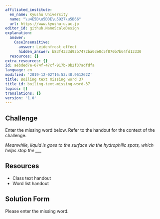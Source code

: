 ```yaml
---
affiliated_institute:
  en_name: Kyushu University
  name: "\u4E5D\u5DDE\u5927\u5B66"
  url: https://www.kyushu-u.ac.jp
editor_id: github.NanoScaleDesign
explanation:
  answer:
    CaseInsensitive:
      answer: Leidenfrost effect
      hidden_answer: b83f4333d92b7472ba03e0c5f870b7b64fd13330
  resources: {}
extra_resources: {}
id: aebded7e-674f-47cf-917b-0b2f37adfdfa
language: en
modified: '2019-12-02T16:53:40.961262Z'
title: Boiling text missing word 37
title_id: boiling-text-missing-word-37
topics: []
translations: {}
version: '1.0'
---
```


## Challenge
Enter the missing word below. Refer to the handout for the context of the challenge.

*Meanwhile, liquid is goes to the surface via the hydrophilic spots, which helps stop the ___*


## Resources
- Class text handout
- Word list handout


## Solution Form
Please enter the missing word.
